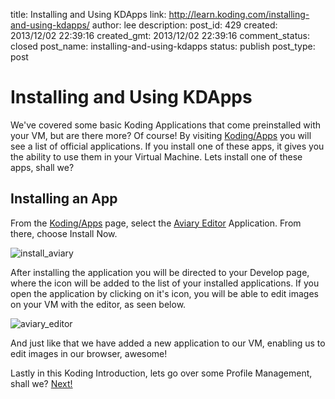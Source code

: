 title: Installing and Using KDApps
link: http://learn.koding.com/installing-and-using-kdapps/
author: lee
description: 
post_id: 429
created: 2013/12/02 22:39:16
created_gmt: 2013/12/02 22:39:16
comment_status: closed
post_name: installing-and-using-kdapps
status: publish
post_type: post

# Installing and Using KDApps

We've covered some basic Koding Applications that come preinstalled with your VM, but are there more? Of course! By visiting [Koding/Apps](https://koding.com/Apps) you will see a list of official applications. If you install one of these apps, it gives you the ability to use them in your Virtual Machine. Lets install one of these apps, shall we?

## Installing an App

From the [Koding/Apps](https://koding.com/Apps) page, select the [Aviary Editor](https://koding.com/Apps/aviary-image-editor-1) Application. From there, choose Install Now.

![install_aviary](/wp-content/uploads/install_aviary.png)  
  


After installing the application you will be directed to your Develop page, where the icon will be added to the list of your installed applications. If you open the application by clicking on it's icon, you will be able to edit images on your VM with the editor, as seen below.

![aviary_editor](/wp-content/uploads/aviary_editor.png)  
  


And just like that we have added a new application to our VM, enabling us to edit images in our browser, awesome!

Lastly in this Koding Introduction, lets go over some Profile Management, shall we? [Next!](/editing-your-profile/)